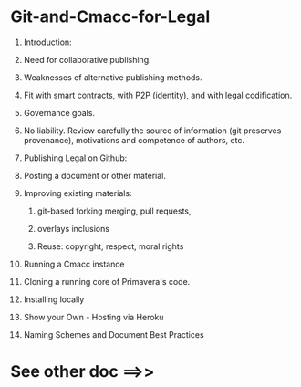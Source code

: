 # Git-and-Cmacc-for-Legal

1. Introduction:

  1.  Need for collaborative publishing.
  
  1.   Weaknesses of alternative publishing methods.

  1.   Fit with smart contracts, with P2P (identity), and with legal codification.

  1. Governance goals. 

   1. No liability.  Review carefully the source of information (git preserves provenance), motivations and competence of authors, etc.

1. Publishing Legal on Github:

  1. Posting a document or other material.

  1. Improving existing materials:

     1. git-based forking merging, pull requests, 

     1. overlays inclusions 

     1. Reuse: copyright, respect, moral rights

1. Running a Cmacc instance

  1. Cloning a running core of Primavera's code. 

  1.  Installing locally
  
  1. Show your Own - Hosting via Heroku

1.  Naming Schemes and Document Best Practices

  # See other doc ==>>



